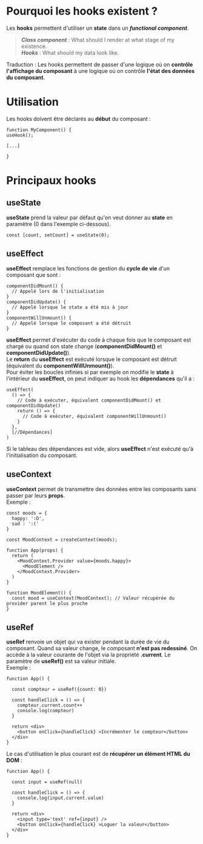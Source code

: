 # Pourquoi les hooks existent ?

Les **hooks** permettent d'utiliser un **state** dans un **_functional component_**.

> **_Class component_** : What should I render at what stage of my existence. </br>
> **_Hooks_** : What should my data look like.

Traduction : Les hooks permettent de passer d'une logique où on **contrôle l'affichage du composant** à une logique où on contrôle **l'état des données du composant**.

# Utilisation

Les hooks doivent être déclarés au **début** du composant :

```
function MyComponent() {
useHook();

[...]

}
```

# Principaux hooks

## useState

**useState** prend la valeur par défaut qu'on veut donner au **state** en paramètre (0 dans l'exemple ci-dessous).
```
const [count, setCount] = useState(0);
```

## useEffect

**useEffect** remplace les fonctions de gestion du **cycle de vie** d'un composant que sont :
```
componentDidMount() {
  // Appelé lors de l'initialisation
}
componentDidUpdate() {
  // Appelé lorsque le state a été mis à jour
}
componentWillUnmount() {
  // Appelé lorsque le composant a été détruit
}
```

**useEffect** permet d'exécuter du code à chaque fois que le composant est chargé ou quand son state change (**componentDidMount()** et **componentDidUpdate()**).</br>
Le **return** du **useEffect** est exécuté lorsque le composant est détruit (équivalent du **componentWillUnmount()**).</br>
Pour éviter les boucles infinies si par exemple on modifie le **state** à l'intérieur du **useEffect**, on peut indiquer au hook les **dépendances** qu'il a :
```
useEffect(
  () => {
    // Code à exécuter, équivalent componentDidMount() et componentDidUpdate()
    return () => {
      // Code à exécuter, équivalent componentWillUnmount()
    }
  },
  [//Dépendances]
)
```
Si le tableau des dépendances est vide, alors **useEffect** n'est exécuté qu'à l'initialisation du composant.

## useContext

**useContext** permet de transmettre des données entre les composants sans passer par leurs **props**.</br>
Exemple :
```
const moods = {
  happy: ':D',
  sad : ':('
}

const MoodContext = createContext(moods);

function App(props) {
  return (
    <MoodContext.Provider value={moods.happy}>
      <MoodElement />    
    </MoodContext.Provider>
  )
}

function MoodElement() {
  const mood = useContext(MoodContext); // Valeur récupérée du provider parent le plus proche
}
```
## useRef

**useRef** renvoie un objet qui va exister pendant la durée de vie du composant. Quand sa valeur change, le composant **n'est pas redessiné**.
On accède à la valeur courante de l'objet via la propriété **.current**. Le paramètre de **useRef()** est sa valeur initiale.</br>
Exemple :

```
function App() {

  const compteur = useRef({count: 0})
  
  const handleClick = () => {
    compteur.current.count++
    console.log(compteur)
  }
  
  return <div>
    <button onClick={handleClick} >Incrémenter le compteur</button>
  </div>
}
```

Le cas d'utilisation le plus courant est de **récupérer un élément HTML du DOM** :

```
function App() {

  const input = useRef(null)
  
  const handleClick = () => {
    console.log(input.current.value)
  }
  
  return <div>
    <input type='text' ref={input} />
    <button onClick={handleClick} >Loguer la valeur</button>
  </div>
}
```
